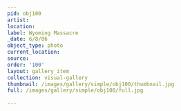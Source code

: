 ```yaml
---
pid: obj100
artist: 
location: 
label: Wyoming Massacre
_date: 6/8/06
object_type: photo
current_location: 
source: 
order: '100'
layout: gallery_item
collection: visual-gallery
thumbnail: /images/gallery/simple/obj100/thumbnail.jpg
full: /images/gallery/simple/obj100/full.jpg
 
---
```

